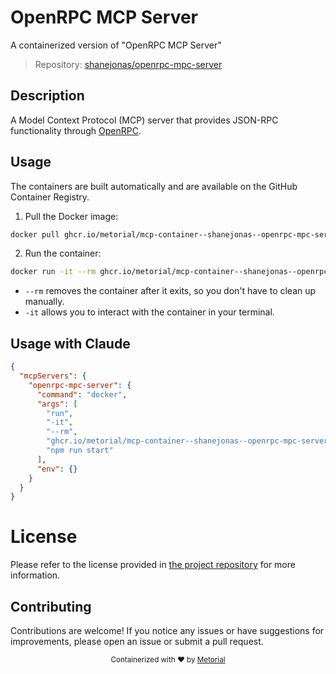 
# OpenRPC MCP Server

A containerized version of "OpenRPC MCP Server"

> Repository: [shanejonas/openrpc-mpc-server](https://github.com/shanejonas/openrpc-mpc-server)

## Description

A Model Context Protocol (MCP) server that provides JSON-RPC functionality through [OpenRPC](https://open-rpc.org).


## Usage

The containers are built automatically and are available on the GitHub Container Registry.

1. Pull the Docker image:

```bash
docker pull ghcr.io/metorial/mcp-container--shanejonas--openrpc-mpc-server--openrpc-mpc-server
```

2. Run the container:

```bash
docker run -it --rm ghcr.io/metorial/mcp-container--shanejonas--openrpc-mpc-server--openrpc-mpc-server 
```

- `--rm` removes the container after it exits, so you don't have to clean up manually.
- `-it` allows you to interact with the container in your terminal.



## Usage with Claude

```json
{
  "mcpServers": {
    "openrpc-mpc-server": {
      "command": "docker",
      "args": [
        "run",
        "-it",
        "--rm",
        "ghcr.io/metorial/mcp-container--shanejonas--openrpc-mpc-server--openrpc-mpc-server",
        "npm run start"
      ],
      "env": {}
    }
  }
}
```

# License

Please refer to the license provided in [the project repository](https://github.com/shanejonas/openrpc-mpc-server) for more information.

## Contributing

Contributions are welcome! If you notice any issues or have suggestions for improvements, please open an issue or submit a pull request.

<div align="center">
  <sub>Containerized with ❤️ by <a href="https://metorial.com">Metorial</a></sub>
</div>
  
